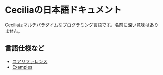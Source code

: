 # Ceciliaの日本語ドキュメント

Ceciliaはマルチパラダイムなプログラミング言語です。名前に深い意味はありません。

## 言語仕様など

* [コアリファレンス](https://underdolphin.github.io/Cecilia/ja/core-reference-ja.html)
* [Examples](https://underdolphin.github.io/Cecilia/ja/examples-ja.html)
